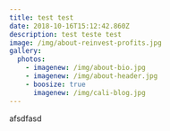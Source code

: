 ```yaml
---
title: test test
date: 2018-10-16T15:12:42.860Z
description: test teste test
image: /img/about-reinvest-profits.jpg
gallery:
  photos:
    - imagenew: /img/about-bio.jpg
    - imagenew: /img/about-header.jpg
    - boosize: true
      imagenew: /img/cali-blog.jpg
---
```

afsdfasd
